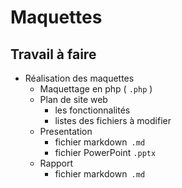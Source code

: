 # Maquettes

## Travail à faire
- Réalisation des maquettes
  - Maquettage en php ( `.php` )
  - Plan de site web
    - les fonctionnalités
    - listes des fichiers à modifier  
  - Presentation 
    - fichier markdown` .md`
    - fichier PowerPoint `.pptx`
  - Rapport 
    - fichier markdown` .md`


